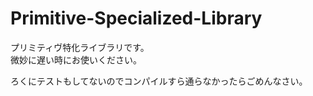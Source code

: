 # Primitive-Specialized-Library

プリミティヴ特化ライブラリです。  
微妙に遅い時にお使いください。

ろくにテストもしてないのでコンパイルすら通らなかったらごめんなさい。
